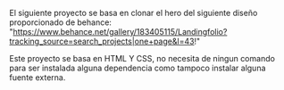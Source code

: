 El siguiente proyecto se basa en clonar el hero del siguiente diseño proporcionado de behance: 
"https://www.behance.net/gallery/183405115/Landingfolio?tracking_source=search_projects|one+page&l=43!"


Este proyecto se basa en HTML Y CSS, no necesita de ningun comando para ser instalada alguna dependencia 
como tampoco instalar alguna fuente externa.
